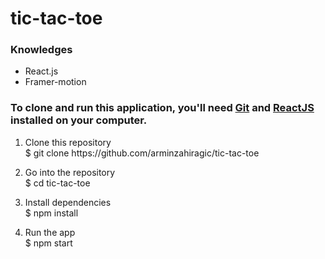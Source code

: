<!DOCTYPE html>
<html>
<head>
<title>Title of the document</title>
</head>

<body>
<h1>tic-tac-toe</h1>

<h3>Knowledges</h3>
<ul>
<li>React.js</li>
<li>Framer-motion</li>
</ul>
<h3>To clone and run this application, you'll need <a href="https://git-scm.com/">Git</a> and <a href="https://react.dev/learn/installation">ReactJS</a> installed on your computer.</h3>
<ol>
<li>
<p>Clone this repository <br>
$ git clone https://github.com/arminzahiragic/tic-tac-toe</p>
</li>

<li>
<p>Go into the repository<br>
$ cd tic-tac-toe </p>
</li>

<li>
<p>Install dependencies<br>
$ npm install</p>
</li>

<li>
<p>Run the app<br>
$ npm start</p>
</li>
</ol>

</body>

</html>
